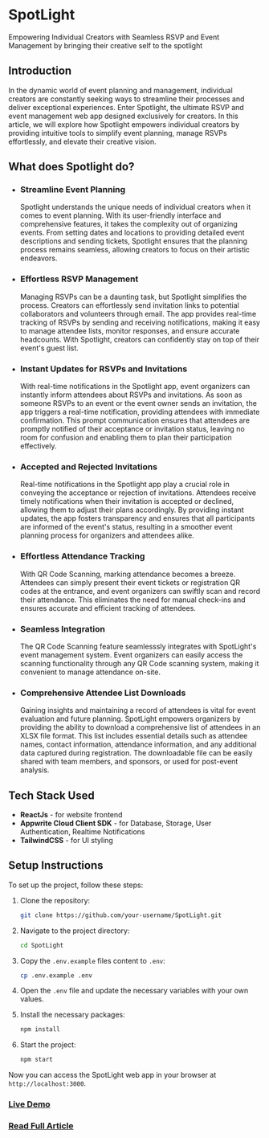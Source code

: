 # SpotLight

Empowering Individual Creators with Seamless RSVP and Event Management by bringing their creative self to the spotlight

## Introduction

In the dynamic world of event planning and management, individual creators are constantly seeking ways to streamline their processes and deliver exceptional experiences. Enter Spotlight, the ultimate RSVP and event management web app designed exclusively for creators. In this article, we will explore how Spotlight empowers individual creators by providing intuitive tools to simplify event planning, manage RSVPs effortlessly, and elevate their creative vision.

## What does Spotlight do?

- ### Streamline Event Planning

  Spotlight understands the unique needs of individual creators when it comes to event planning. With its user-friendly interface and comprehensive features, it takes the complexity out of organizing events. From setting dates and locations to providing detailed event descriptions and sending tickets, Spotlight ensures that the planning process remains seamless, allowing creators to focus on their artistic endeavors.

- ### Effortless RSVP Management

  Managing RSVPs can be a daunting task, but Spotlight simplifies the process. Creators can effortlessly send invitation links to potential collaborators and volunteers through email. The app provides real-time tracking of RSVPs by sending and receiving notifications, making it easy to manage attendee lists, monitor responses, and ensure accurate headcounts. With Spotlight, creators can confidently stay on top of their event's guest list.

- ### Instant Updates for RSVPs and Invitations

  With real-time notifications in the Spotlight app, event organizers can instantly inform attendees about RSVPs and invitations. As soon as someone RSVPs to an event or the event owner sends an invitation, the app triggers a real-time notification, providing attendees with immediate confirmation. This prompt communication ensures that attendees are promptly notified of their acceptance or invitation status, leaving no room for confusion and enabling them to plan their participation effectively.

- ### Accepted and Rejected Invitations

  Real-time notifications in the Spotlight app play a crucial role in conveying the acceptance or rejection of invitations. Attendees receive timely notifications when their invitation is accepted or declined, allowing them to adjust their plans accordingly. By providing instant updates, the app fosters transparency and ensures that all participants are informed of the event's status, resulting in a smoother event planning process for organizers and attendees alike.

- ### Effortless Attendance Tracking

  With QR Code Scanning, marking attendance becomes a breeze. Attendees can simply present their event tickets or registration QR codes at the entrance, and event organizers can swiftly scan and record their attendance. This eliminates the need for manual check-ins and ensures accurate and efficient tracking of attendees.

- ### Seamless Integration

  The QR Code Scanning feature seamlesssly integrates with SpotLight's event management system. Event organizers can easily access the scanning functionality through any QR Code scanning system, making it convenient to manage attendance on-site.

- ### Comprehensive Attendee List Downloads
  Gaining insights and maintaining a record of attendees is vital for event evaluation and future planning. SpotLight empowers organizers by providing the ability to download a comprehensive list of attendees in an XLSX file format. This list includes essential details such as attendee names, contact information, attendance information, and any additional data captured during registration. The downloadable file can be easily shared with team members, and sponsors, or used for post-event analysis.

## Tech Stack Used

- **ReactJs** - for website frontend
- **Appwrite Cloud Client SDK** - for Database, Storage, User Authentication, Realtime Notifications
- **TailwindCSS** - for UI styling

## Setup Instructions

To set up the project, follow these steps:

1. Clone the repository:

   ```bash
   git clone https://github.com/your-username/SpotLight.git
   ```

2. Navigate to the project directory:

   ```bash
   cd SpotLight
   ```

3. Copy the `.env.example` files content to `.env`:

   ```bash
   cp .env.example .env
   ```

4. Open the `.env` file and update the necessary variables with your own values.

5. Install the necessary packages:

   ```bash
   npm install
   ```

6. Start the project:
   ```bash
   npm start
   ```

Now you can access the SpotLight web app in your browser at `http://localhost:3000`.

### [Live Demo](https://spot-light-appwrite.vercel.app)

### [Read Full Article](https://pranaygoel.hashnode.dev/spotlight)
